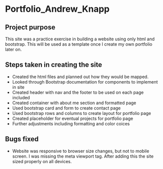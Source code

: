 # Portfolio_Andrew_Knapp

## Project purpose
This site was a practice exercise in building a website using only html and bootstrap. This will be used as a template once I create my own portfolio later on.

## Steps taken in creating the site

 - Created the html files and planned out how they would be mapped.
 - Looked through Bootstrap documentation for components to implement in site
 - Created header with nav and the footer to be used on each page included
 - Created container with about me section and formatted page
 - Used bootstrap card and form to create contact page
 - Used bootstrap rows and columns to create layout for portfolio page
 - Created placeholder for eventual projects for portfolio page
 - Further adjustments including formatting and color coices
 
 ## Bugs fixed

 - Website was responsive to browser size changes, but not to mobile screen. I was missing the meta viewport tag. After adding this the site sized properly on all devices.